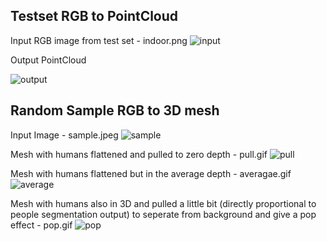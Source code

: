 ## Testset RGB to PointCloud

Input RGB image from test set - indoor.png
![input](https://github.com/sivadatta-ss20/3D-image-understanding-Construction/blob/master/Demos/3D-demos/indoor.png)

Output PointCloud

![output](https://github.com/sivadatta-ss20/3D-image-understanding-Construction/blob/master/Demos/3D-demos/pointcloud.gif)

## Random Sample RGB to 3D mesh 

Input Image - sample.jpeg
![sample](https://github.com/sivadatta-ss20/3D-image-understanding-Construction/blob/master/Demos/3D-demos/sample.jpeg)

Mesh with humans flattened and pulled to zero depth - pull.gif
![pull](https://github.com/sivadatta-ss20/3D-image-understanding-Construction/blob/master/Demos/3D-demos/pull.gif)

Mesh with humans flattened but in the average depth - averagae.gif
![average](https://github.com/sivadatta-ss20/3D-image-understanding-Construction/blob/master/Demos/3D-demos/average.gif)

Mesh with humans also in 3D and pulled a little bit (directly proportional to people segmentation output) to seperate from background and give a pop effect - pop.gif
![pop](https://github.com/sivadatta-ss20/3D-image-understanding-Construction/blob/master/Demos/3D-demos/pop.gif)
